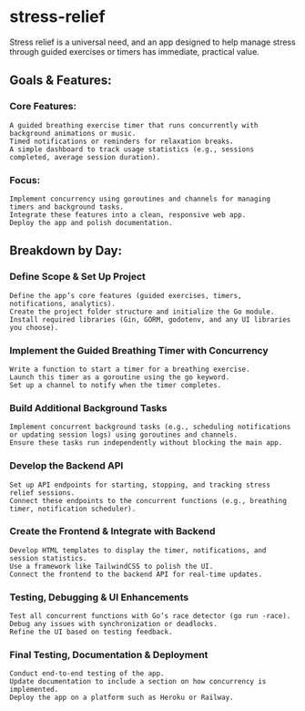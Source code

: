 # stress-relief
Stress relief is a universal need, and an app designed to help manage stress through guided exercises or timers has immediate, practical value.

## Goals & Features:

### Core Features:
    A guided breathing exercise timer that runs concurrently with background animations or music.
    Timed notifications or reminders for relaxation breaks.
    A simple dashboard to track usage statistics (e.g., sessions completed, average session duration).
### Focus:
    Implement concurrency using goroutines and channels for managing timers and background tasks.
    Integrate these features into a clean, responsive web app.
    Deploy the app and polish documentation.

## Breakdown by Day:

### Define Scope & Set Up Project

    Define the app’s core features (guided exercises, timers, notifications, analytics).
    Create the project folder structure and initialize the Go module.
    Install required libraries (Gin, GORM, godotenv, and any UI libraries you choose).

### Implement the Guided Breathing Timer with Concurrency

    Write a function to start a timer for a breathing exercise.
    Launch this timer as a goroutine using the go keyword.
    Set up a channel to notify when the timer completes.

### Build Additional Background Tasks

    Implement concurrent background tasks (e.g., scheduling notifications or updating session logs) using goroutines and channels.
    Ensure these tasks run independently without blocking the main app.

### Develop the Backend API

    Set up API endpoints for starting, stopping, and tracking stress relief sessions.
    Connect these endpoints to the concurrent functions (e.g., breathing timer, notification scheduler).

### Create the Frontend & Integrate with Backend

    Develop HTML templates to display the timer, notifications, and session statistics.
    Use a framework like TailwindCSS to polish the UI.
    Connect the frontend to the backend API for real-time updates.

### Testing, Debugging & UI Enhancements

    Test all concurrent functions with Go’s race detector (go run -race).
    Debug any issues with synchronization or deadlocks.
    Refine the UI based on testing feedback.

### Final Testing, Documentation & Deployment

    Conduct end-to-end testing of the app.
    Update documentation to include a section on how concurrency is implemented.
    Deploy the app on a platform such as Heroku or Railway.
